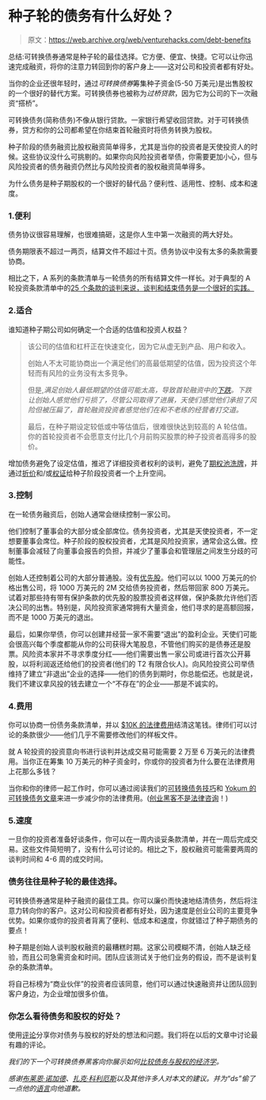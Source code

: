# 种子轮的债务有什么好处？

> 原文：<https://web.archive.org/web/venturehacks.com/debt-benefits>

总结:可转换债券通常是种子轮的最佳选择。它方便、便宜、快捷。它可以让你迅速完成融资，将你的注意力转回到你的客户身上——这对公司和投资者都有好处。

当你的企业还很年轻时，通过*可转换债券*筹集种子资金(5-50 万美元)是出售股权的一个很好的替代方案。可转换债券也被称为*过桥贷款*，因为它为公司的下一次融资“搭桥”。

可转换债务(简称债务)不像从银行贷款。一家银行希望收回贷款。对于可转换债券，贷方和你的公司都希望在你结束首轮融资时将债务转换为股权。

种子阶段的债务融资比股权融资简单得多，尤其是当你的投资者是天使投资人的时候。这些协议没什么可挑剔的。如果你向风险投资者举债，你需要更加小心，但与风险投资者的债务融资仍然比与风险投资者的股权融资简单得多。

为什么债务是种子期股权的一个很好的替代品？便利性、适用性、控制、成本和速度。

### 1.便利

债务协议很容易理解，也很难搞砸，这是你人生中第一次融资的两大好处。

债务期限表不超过一两页，结算文件不超过十页。债务协议中没有太多的条款需要协商。

相比之下，A 系列的条款清单与一轮债务的所有结算文件一样长。对于典型的 A 轮投资条款清单中的[25 个条款的谈判来说，谈判和结束债务是一个很好的实践。](https://web.archive.org/web/20221006042307/http://www.feld.com/blog/archives/000573.html)

### 2.适合

谁知道种子期公司如何确定一个合适的估值和投资人权益？

> 该公司的估值和杠杆正在快速变化，因为它从虚无到产品、用户和收入。
> 
> 创始人不太可能协商出一个满足他们的高最低期望的估值，因为投资这个年轻而有风险的业务没有太多竞争。
> 
> 但是,*满足创始人最低期望的估值可能太高，导致首轮融资中的[下跌](https://web.archive.org/web/20221006042307/http://vcexperts.com/vce/library/encyclopedia/glossary_view.asp?glossary_id=271)。下跌让创始人感觉他们亏损了，尽管公司取得了进展，天使们感觉他们承担了风险但被压扁了，首轮融资投资者感觉他们在和不老练的经营者打交道。*
> 
> 最后，在种子期设定较低或中等估值后，很难很快达到较高的 A 轮估值。你的首轮投资者不会愿意支付比几个月前购买股票的种子投资者高得多的股价。

增加债务避免了设定估值，推迟了详细投资者权利的谈判，避免了[期权池洗牌](/web/20221006042307/https://venturehacks.com/articles/option-pool-shuffle)，并通过[折价](https://web.archive.org/web/20221006042307/http://www.startupcompanylawyer.com/2007/04/28/what-should-the-conversion-discount-be-for-a-bridge-note-into-preferred-stock/)和/或[权证](https://web.archive.org/web/20221006042307/http://www.startupcompanylawyer.com/2007/05/03/what-should-the-terms-of-bridge-loan-warrant-coverage-be/)给种子阶段投资者一个上升空间。

### 3.控制

在一轮债务融资后，创始人通常会继续控制一家公司。

他们控制了董事会的大部分或全部席位。债务投资者，尤其是天使投资者，不一定想要董事会席位。种子阶段的股权投资者，尤其是风险投资家，通常会这么做。控制董事会减轻了向董事会报告的负担，并减少了董事会和管理层之间发生分歧的可能性。

创始人还控制着公司的大部分普通股。没有[优先股](https://web.archive.org/web/20221006042307/http://www.feld.com/blog/archives/2004/07/liquidation_pre.html)。他们可以以 1000 万美元的价格出售公司，将 1000 万美元的 2M 交给债务投资者，然后带回家 800 万美元。试着对那些持有带有保护条款的优先股的股票投资者这样做，保护条款允许他们否决公司的出售。特别是，风险投资家通常拥有大量资金，他们寻求的是高额回报，而不是 1000 万美元的退出。

最后，如果你举债，你可以创建并经营一家不需要“退出”的盈利企业。天使们可能会很高兴每个季度都能从你的公司获得大笔股息，不管他们购买的是债券还是股票。风险资本家并不寻求季度分红——他们需要出售一家公司或进行首次公开募股，以将利润返还给他们的投资者(他们的 T2 有限合伙人)。向风险投资公司举债维持了建立“非退出”企业的选择——他们的债务到期时，你总能偿还。也就是说，我们不建议拿风投的钱去建立一个“不存在”的企业——那是不诚实的。

### 4.费用

你可以协商一份债务条款清单，并以 [$10K 的法律费用](https://web.archive.org/web/20221006042307/http://www.startupcompanylawyer.com/2007/05/13/who-pays-legal-fees-in-a-convertible-note-bridge-financing-and-how-much-does-it-cost/)结清这笔钱。律师们可以讨论的条款很少——他们几乎不需要修改他们的样板文件。

就 A 轮投资的投资意向书进行谈判并达成交易可能需要 2 万至 6 万美元的法律费用。当你正在筹集 10 万美元的种子资金时，你或你的投资者为什么要在法律费用上花那么多钱？

当你和你的律师一起工作时，你可以通过阅读我们的[可转换债务技巧](https://web.archive.org/web/20221006042307/http://venturehacks.com/term-sheet-hacks#convertible-debt)和 [Yokum 的可转换债务文章](https://web.archive.org/web/20221006042307/http://www.startupcompanylawyer.com/2007/04/26/whats-on-this-site/)来进一步减少你的法律费用。([创业黑客不是法律咨询](https://web.archive.org/web/20221006042307/http://venturehacks.com/disclaimer)！)

### 5.速度

一旦你的投资者准备好谈条件，你可以在一周内谈妥条款清单，并在一周后完成交易。这些文件简短明了，没有什么可讨论的。相比之下，股权融资可能需要两周的谈判时间和 4-6 周的成交时间。

### 债务往往是种子轮的最佳选择。

可转换债券通常是种子融资的最佳工具。你可以廉价而快速地结清债务，然后将注意力转向你的客户。这对公司和投资者都有好处，因为速度是创业公司的主要竞争优势。如果你或你的投资者背离了便利、低成本和速度，你就错过了种子期债务的要点！

种子期是创始人谈判股权融资的最糟糕时期。这家公司模糊不清，创始人缺乏经验，而且公司急需资金和时间。团队应该测试关于他们业务的假设，而不是谈判复杂的条款清单。

将自己标榜为“商业伙伴”的投资者应该同意，他们可以通过快速融资并让团队回到客户身边，为企业增加很多价值。

### 你怎么看待债务和股权的好处？

使用[评论](/web/20221006042307/https://venturehacks.com/articles/debt-benefits#comments)分享你对债务与股权的好处的想法和问题。我们将在以后的文章中讨论最有趣的评论。

*我们的下一个可转换债券黑客向你展示如何[比较债务与股权的经济学](https://web.archive.org/web/20221006042307/http://venturehacks.com/articles/debt-or-equity)。*

*感谢[布莱恩·诺加德](https://web.archive.org/web/20221006042307/http://www.briannorgard.com/)、[扎克·科利厄斯](https://web.archive.org/web/20221006042307/http://blog.triggit.com/)以及其他许多人对本文的建议。并为“ds”偷了一点他的[语言](https://web.archive.org/web/20221006042307/http://venturehacks.com/articles/debt-or-equity#comment-260)向他道歉。*